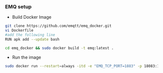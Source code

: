 ### EMQ setup

+ Build Docker Image
```bash
git clone https://github.com/emqtt/emq_docker.git
vi Dockerfile
#add the following line
RUN apk add --update bash

cd emq_docker && sudo docker build -t emq:latest .
```
+ Run the image
```bash
sudo docker run --restart=always -itd -e "EMQ_TCP_PORT=1883" -p 18083:18083 -p 80:1883 --name emq emq:latest
```
